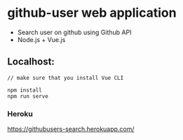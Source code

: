 # github-user web application

* Search user on github using Github API
* Node.js + Vue.js

## Localhost: 
```
// make sure that you install Vue CLI

npm install
npm run serve
```

### Heroku 

https://githubusers-search.herokuapp.com/
